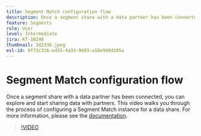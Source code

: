 ```yaml
---
title: Segment Match configuration flow
description: Once a segment share with a data partner has been connected, you can explore and start sharing data with partners. This video walks you through the process of … (Descriptions should be between 60 and 160 characters)
feature: Segments
role: User
level: Intermediate
jira: KT-10248
thumbnail: 342336.jpeg
exl-id: 0f73c316-ed55-4a33-9603-a58e90dd205a
---
```

# Segment Match configuration flow

Once a segment share with a data partner has been connected, you can explore and start sharing data with partners. This video walks you through the process of configuring a Segment Match instance for a data share. For more information, please see the [documentation](https://experienceleague.adobe.com/docs/experience-platform/segmentation/ui/segment-match/overview.html?lang=en).

>[!VIDEO](https://video.tv.adobe.com/v/342336/?learn=on)
